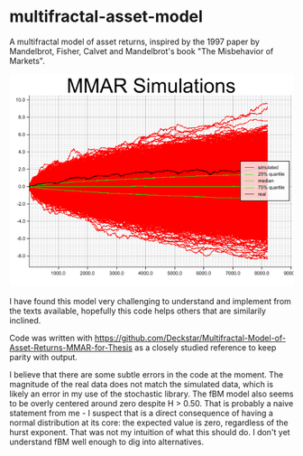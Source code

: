 # multifractal-asset-model
A multifractal model of asset returns, inspired by the 1997 paper by Mandelbrot, Fisher, Calvet and Mandelbrot's book "The Misbehavior of Markets".

![Example Output](mmar.png)

I have found this model very challenging to understand and implement from the texts available, hopefully this code helps others that are similarily inclined.

Code was written with https://github.com/Deckstar/Multifractal-Model-of-Asset-Returns-MMAR-for-Thesis as a closely studied reference to keep parity with output. 

I believe that there are some subtle errors in the code at the moment. The magnitude of the real data does not match the simulated data, which is likely an error in my use of the stochastic library. The fBM model also seems to be overly centered around zero despite H > 0.50. That is probably a naive statement from me - I suspect that is a direct consequence of having a normal distribution at its core: the expected value is zero, regardless of the hurst exponent. That was not my intuition of what this should do. I don't yet understand fBM well enough to dig into alternatives. 
